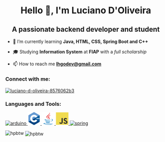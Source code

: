 <h1 align="center">Hello 👋, I'm Luciano D'Oliveira</h1>
<h2 align="center">A passionate backend developer and student</h2>

<p></p>

- 🌱 I’m currently learning **Java, HTML, CSS, Spring Boot and C++**

- 🎓 Studying **Information System** at **FIAP** with a *full scholarship*

- 📫 How to reach me **lhgodev@gmail.com**

<h3 align="left">Connect with me:</h3>
<a href="https://linkedin.com/in/luciano-d-oliveira-8576062b3" target="blank"><img align="center" src="https://raw.githubusercontent.com/rahuldkjain/github-profile-readme-generator/master/src/images/icons/Social/linked-in-alt.svg" alt="luciano-d-oliveira-8576062b3" height="30" width="40" /></a>
</p>

<h3 align="left">Languages and Tools:</h3>
<p align="left"> <a href="https://www.arduino.cc/" target="_blank" rel="noreferrer"> <img src="https://cdn.worldvectorlogo.com/logos/arduino-1.svg" alt="arduino" width="40" height="40"/> </a> <a href="https://www.w3schools.com/cpp/" target="_blank" rel="noreferrer"> <img src="https://raw.githubusercontent.com/devicons/devicon/master/icons/cplusplus/cplusplus-original.svg" alt="cplusplus" width="40" height="40"/> </a> <a href="https://www.java.com" target="_blank" rel="noreferrer"> <img src="https://raw.githubusercontent.com/devicons/devicon/master/icons/java/java-original.svg" alt="java" width="40" height="40"/> </a> <a href="https://developer.mozilla.org/en-US/docs/Web/JavaScript" target="_blank" rel="noreferrer"> <img src="https://raw.githubusercontent.com/devicons/devicon/master/icons/javascript/javascript-original.svg" alt="javascript" width="40" height="40"/> </a> <a href="https://spring.io/" target="_blank" rel="noreferrer"> <img src="https://www.vectorlogo.zone/logos/springio/springio-icon.svg" alt="spring" width="40" height="40"/> </a> </p>

<p><img align="left" src="https://github-readme-stats.vercel.app/api/top-langs?username=hpbtw&show_icons=true&locale=en&layout=compact" alt="hpbtw" /></p>

<p>&nbsp;<img align="center" src="https://github-readme-stats.vercel.app/api?username=hpbtw&show_icons=true&theme=dark&locale=en" alt="hpbtw" /></p>
